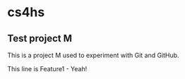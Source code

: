 # cs4hs

## Test project M

This is a project M used to experiment with Git and GitHub.

This line is Feature1 - Yeah!
